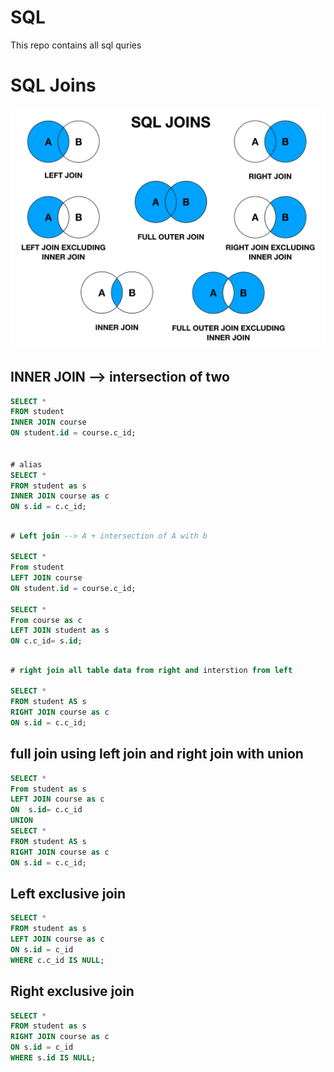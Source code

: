 # SQL
This repo contains all sql quries

#  SQL Joins

![alt text](image.png)


## INNER JOIN --> intersection of two

```SQL
SELECT *
FROM student
INNER JOIN course
ON student.id = course.c_id;


# alias
SELECT *
FROM student as s
INNER JOIN course as c
ON s.id = c.c_id;

```

## 

```SQL
# Left join --> A + intersection of A with b

SELECT * 
From student 
LEFT JOIN course
ON student.id = course.c_id;

SELECT * 
From course as c
LEFT JOIN student as s
ON c.c_id= s.id;
```

## 

```SQL
# right join all table data from right and interstion from left

SELECT * 
FROM student AS s
RIGHT JOIN course as c
ON s.id = c.c_id;

```

## full join using left join and right join with union

```SQL
SELECT * 
From student as s
LEFT JOIN course as c
ON  s.id= c.c_id
UNION
SELECT * 
FROM student AS s
RIGHT JOIN course as c
ON s.id = c.c_id;
```

## Left exclusive join 

```SQL
SELECT *
FROM student as s
LEFT JOIN course as c
ON s.id = c_id
WHERE c.c_id IS NULL;
```

##  Right exclusive join 

```SQL
SELECT *
FROM student as s
RIGHT JOIN course as c
ON s.id = c_id
WHERE s.id IS NULL;

```

## 

```SQL


```

## 

```SQL


```

## 

```SQL


```

## 

```SQL


```

## 

```SQL


```

## 

```SQL


```

## 

```SQL


```

## 

```SQL


```

## 

```SQL


```

## 

```SQL


```

## 

```SQL


```

## 

```SQL


```

## 

```SQL


```

## 

```SQL


```

## 

```SQL


```

## 

```SQL


```

## 

```SQL


```

## 

```SQL


```

## 

```SQL


```

## 

```SQL


```

## 

```SQL


```

## 

```SQL


```

## 

```SQL


```

## 

```SQL


```

## 

```SQL


```



